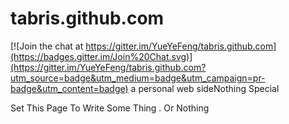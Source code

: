 # tabris.github.com

[![Join the chat at https://gitter.im/YueYeFeng/tabris.github.com](https://badges.gitter.im/Join%20Chat.svg)](https://gitter.im/YueYeFeng/tabris.github.com?utm_source=badge&utm_medium=badge&utm_campaign=pr-badge&utm_content=badge)
a personal web sideNothing Special


Set This Page To Write Some Thing .   Or Nothing
